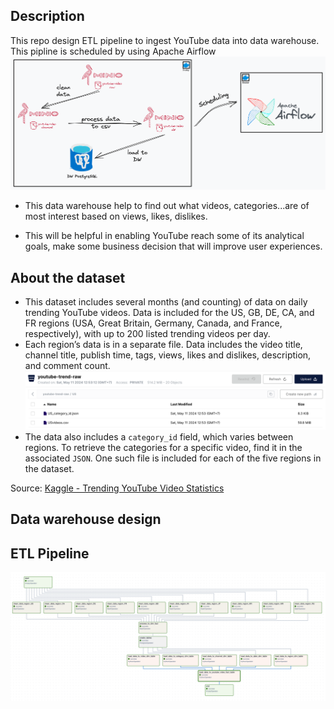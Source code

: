 ## Description

This repo design ETL pipeline to ingest YouTube data into data warehouse.
This pipline is scheduled by using Apache Airflow
![](assets/data-flow.png)

- This data warehouse help to find out what videos, categories...are of most interest based on views, likes, dislikes.

- This will be helpful in enabling YouTube reach some of its analytical goals, make some business decision that will
  improve user experiences.

## About the dataset

- This dataset includes several months (and counting) of data on daily trending YouTube videos. Data is included for the
  US, GB, DE, CA, and FR regions (USA, Great Britain, Germany, Canada, and France, respectively), with up to 200 listed
  trending videos per day.
- Each region’s data is in a separate file. Data includes the video title, channel title, publish time, tags, views,
  likes
  and dislikes, description, and comment count.
  ![](assets/raw_data_set.png)
- The data also includes a `category_id` field, which varies between regions. To retrieve the categories for a specific
  video, find it in the associated `JSON`. One such file is included for each of the five regions in the dataset.

Source: [Kaggle - Trending YouTube Video Statistics](https://www.kaggle.com/datasets/datasnaek/youtube-new)

## Data warehouse design

## ETL Pipeline

![](assets/airflow_graph.png)
